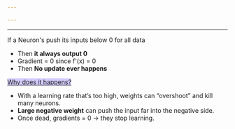 ```yaml
---

---
```

---
If a Neuron's push its inputs below 0 for all data
- Then **it always output 0**
- Gradient = 0 since f'(x) = 0
- Then **No update ever happens**

<u><span style="background:#d2cbff">Why does it happens?</span></u>
- With a learning rate that’s too high, weights can “overshoot” and kill many neurons.
- **Large negative weight** can push the input far into the negative side.
- Once dead, gradients = 0 → they stop learning.